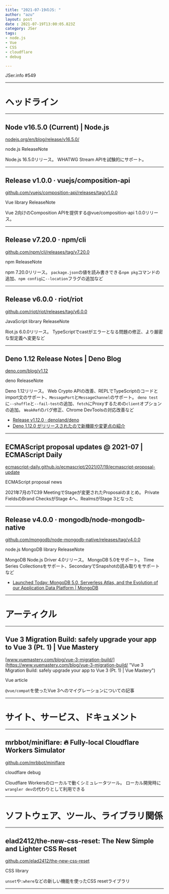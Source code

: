 ```yaml
---
title: "2021-07-19のJS: "
author: "azu"
layout: post
date : 2021-07-19T13:00:05.823Z
category: JSer
tags:
- node.js
- Vue
- CSS
- cloudflare
- debug

---
```


JSer.info #549

----

<h1 class="site-genre">ヘッドライン</h1>

----

## Node v16.5.0 (Current) | Node.js
[nodejs.org/en/blog/release/v16.5.0/](https://nodejs.org/en/blog/release/v16.5.0/ "Node v16.5.0 (Current) | Node.js")
<p class="jser-tags jser-tag-icon"><span class="jser-tag">node.js</span> <span class="jser-tag">ReleaseNote</span></p>

Node.js 16.5.0リリース。
WHATWG Stream APIを試験的にサポート。


----

## Release v1.0.0 · vuejs/composition-api
[github.com/vuejs/composition-api/releases/tag/v1.0.0](https://github.com/vuejs/composition-api/releases/tag/v1.0.0 "Release v1.0.0 · vuejs/composition-api")
<p class="jser-tags jser-tag-icon"><span class="jser-tag">Vue</span> <span class="jser-tag">library</span> <span class="jser-tag">ReleaseNote</span></p>

Vue 2向けのComposition APIを提供する@vue/composition-api 1.0.0リリース。


----

## Release v7.20.0 · npm/cli
[github.com/npm/cli/releases/tag/v7.20.0](https://github.com/npm/cli/releases/tag/v7.20.0 "Release v7.20.0 · npm/cli")
<p class="jser-tags jser-tag-icon"><span class="jser-tag">npm</span> <span class="jser-tag">ReleaseNote</span></p>

npm 7.20.0リリース。
`package.json`の値を読み書きできる`npm pkg`コマンドの追加、`npm config`に`--location`フラグの追加など


----

## Release v6.0.0 · riot/riot
[github.com/riot/riot/releases/tag/v6.0.0](https://github.com/riot/riot/releases/tag/v6.0.0 "Release v6.0.0 · riot/riot")
<p class="jser-tags jser-tag-icon"><span class="jser-tag">JavaScript</span> <span class="jser-tag">library</span> <span class="jser-tag">ReleaseNote</span></p>

Riot.js 6.0.0リリース。
TypeScriptでcastがエラーとなる問題の修正、より厳密な型定義へ変更など


----

## Deno 1.12 Release Notes | Deno Blog
[deno.com/blog/v1.12](https://deno.com/blog/v1.12 "Deno 1.12 Release Notes | Deno Blog")
<p class="jser-tags jser-tag-icon"><span class="jser-tag">deno</span> <span class="jser-tag">ReleaseNote</span></p>

Deno 1.12リリース。
Web Crypto APIの改善、REPLでTypeScriptのコードとimport文のサポート、`MessagePort`と`MessageChannel`のサポート。
`deno test`に`--shuffle`と`--fail-test`の追加、`fetch`にProxyするための`client`オプションの追加。
`WeakRef`のバグ修正、Chrome DevToolsの対応改善など

- [Release v1.12.0 · denoland/deno](https://github.com/denoland/deno/releases/tag/v1.12.0 "Release v1.12.0 · denoland/deno")
- [Deno 1.12.0 がリリースされたので新機能や変更点の紹介](https://zenn.dev/magurotuna/articles/deno-release-note-1-12-0 "Deno 1.12.0 がリリースされたので新機能や変更点の紹介")

----

## ECMAScript proposal updates @ 2021-07 | ECMAScript Daily
[ecmascript-daily.github.io/ecmascript/2021/07/19/ecmascript-proposal-update](https://ecmascript-daily.github.io/ecmascript/2021/07/19/ecmascript-proposal-update "ECMAScript proposal updates @ 2021-07 | ECMAScript Daily")
<p class="jser-tags jser-tag-icon"><span class="jser-tag">ECMAScript</span> <span class="jser-tag">proposal</span> <span class="jser-tag">news</span></p>

2021年7月のTC39 MeetingでStageが変更されたProposalのまとめ。
Private FieldsのBrand ChecksがStage 4へ、RealmsがStage 3となった


----

## Release v4.0.0 · mongodb/node-mongodb-native
[github.com/mongodb/node-mongodb-native/releases/tag/v4.0.0](https://github.com/mongodb/node-mongodb-native/releases/tag/v4.0.0 "Release v4.0.0 · mongodb/node-mongodb-native")
<p class="jser-tags jser-tag-icon"><span class="jser-tag">node.js</span> <span class="jser-tag">MongoDB</span> <span class="jser-tag">library</span> <span class="jser-tag">ReleaseNote</span></p>

MongoDB Node.js Driver 4.0リリース。
MongoDB 5.0をサポート。
Time Series Collectionsをサポート、SecondaryでSnapshotの読み取りをサポートなど

- [Launched Today: MongoDB 5.0, Serverless Atlas, and the Evolution of our Application Data Platform | MongoDB](https://www.mongodb.com/blog/post/launched-today-mongodb-5-0-serverless-atlas-evolution-application-data-platform "Launched Today: MongoDB 5.0, Serverless Atlas, and the Evolution of our Application Data Platform | MongoDB")

----
<h1 class="site-genre">アーティクル</h1>

----

## Vue 3 Migration Build: safely upgrade your app to Vue 3 (Pt. 1) | Vue Mastery
[www.vuemastery.com/blog/vue-3-migration-build/](https://www.vuemastery.com/blog/vue-3-migration-build/ "Vue 3 Migration Build: safely upgrade your app to Vue 3 (Pt. 1) | Vue Mastery")
<p class="jser-tags jser-tag-icon"><span class="jser-tag">Vue</span> <span class="jser-tag">article</span></p>

`@vue/compat`を使ったVue 3へのマイグレーションについての記事


----
<h1 class="site-genre">サイト、サービス、ドキュメント</h1>

----

## mrbbot/miniflare: 🔥 Fully-local Cloudflare Workers Simulator
[github.com/mrbbot/miniflare](https://github.com/mrbbot/miniflare "mrbbot/miniflare: 🔥 Fully-local Cloudflare Workers Simulator")
<p class="jser-tags jser-tag-icon"><span class="jser-tag">cloudflare</span> <span class="jser-tag">debug</span></p>

Cloudflare Workersのローカルで動くシミュレータツール。
ローカル開発時に`wrangler dev`の代わりとして利用できる


----
<h1 class="site-genre">ソフトウェア、ツール、ライブラリ関係</h1>

----

## elad2412/the-new-css-reset: The New Simple and Lighter CSS Reset
[github.com/elad2412/the-new-css-reset](https://github.com/elad2412/the-new-css-reset "elad2412/the-new-css-reset: The New Simple and Lighter CSS Reset")
<p class="jser-tags jser-tag-icon"><span class="jser-tag">CSS</span> <span class="jser-tag">library</span></p>

`unset`や`:where`などの新しい機能を使ったCSS resetライブラリ


----

